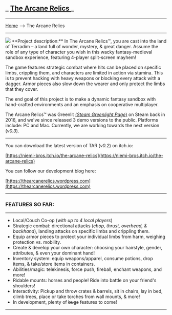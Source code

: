 ## _ <b><u>The Arcane Relics </u></b> _
---

[Home](/) --> The Arcane Relics

---
<img src="https://media.indiedb.com/images/members/4/3265/3264780/profile/TAR_Icon_Banner.png"/>
**Project description:** In The Arcane Relics™, you are cast into the land of Terradim – a land full of wonder, mystery, & great danger. Assume the role of any type of character you wish in this wacky fantasy-medieval sandbox experience, featuring 4-player split-screen mayhem!

The game features strategic combat where hits can be placed on specific limbs, crippling them, and characters are limited in action via stamina. This is to prevent hacking with heavy weapons or blocking every attack with a dagger. Armor pieces also slow down the wearer and only protect the limbs that they cover.

The end goal of this project is to make a dynamic fantasy sandbox with hand-crafted environments and an emphasis on cooperative multiplayer.

The Arcane Relics™ was Greenlit [(_Steam Greenlight Page_)](https://steamcommunity.com/sharedfiles/filedetails/?id=504642943) on Steam back in 2016, and we've since released 3 demo versions to the public. Platforms include: PC and Mac. Currently, we are working towards the next version (_v0.3_).

---
You can download the latest version of TAR (_v0.2_) on itch.io:

[https://niemi-bros.itch.io/the-arcane-relics](https://niemi-bros.itch.io/the-arcane-relics)

You can follow our development blog here:

[https://thearcanerelics.wordpress.com](https://thearcanerelics.wordpress.com)

---
### **FEATURES SO FAR:**

---
- Local/Couch Co-op (_with up to 4 local players_)
- Strategic combat: directional attacks (_chop, thrust, overhead, & backhand_), landing attacks on specific limbs and crippling them. 
- Equip armor pieces to protect your individual limbs from harm, weighing protection vs. mobility.
- Create & develop your own character: choosing your hairstyle, gender, attributes, & even your dominant hand!
- Inventory system: equip weapons/apparel, consume potions, drop items, & take/store items in containers.
- Abilities/magic: telekinesis, force push, fireball, enchant weapons, and more!
- Ridable mounts: horses and people! Ride into battle on your friend's shoulders!
- Interactivity: Pickup and throw crates & barrels, sit in chairs, lay in bed, climb trees, place or take torches from wall mounts, & more!
- In development, plenty of <del>bugs</del> features to come!

---
